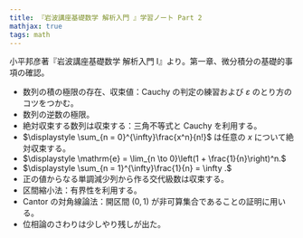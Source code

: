 ```yaml
---
title: 『岩波講座基礎数学 解析入門 』学習ノート Part 2
mathjax: true
tags: math
---
```


小平邦彦著『岩波講座基礎数学 解析入門 I』より。第一章、微分積分の基礎的事項の確認。

* 数列の積の極限の存在、収束値：Cauchy の判定の練習および $\varepsilon$ のとり方のコツをつかむ。
* 数列の逆数の極限。
* 絶対収束する数列は収束する：三角不等式と Cauchy を利用する。
* $\displaystyle \sum_{n = 0}^{\infty}\frac{x^n}{n!}$ は任意の $x$ について絶対収束する。
* $\displaystyle \mathrm{e} = \lim_{n \to 0}\left(1 + \frac{1}{n}\right)^n.$
* $\displaystyle \sum_{n = 1}^{\infty}\frac{1}{n} = \infty .$
* 正の値からなる単調減少列から作る交代級数は収束する。
* 区間縮小法：有界性を利用する。
* Cantor の対角線論法：開区間 ${(0, 1)}$ が非可算集合であることの証明に用いる。
* 位相論のさわりは少しやり残しが出た。

